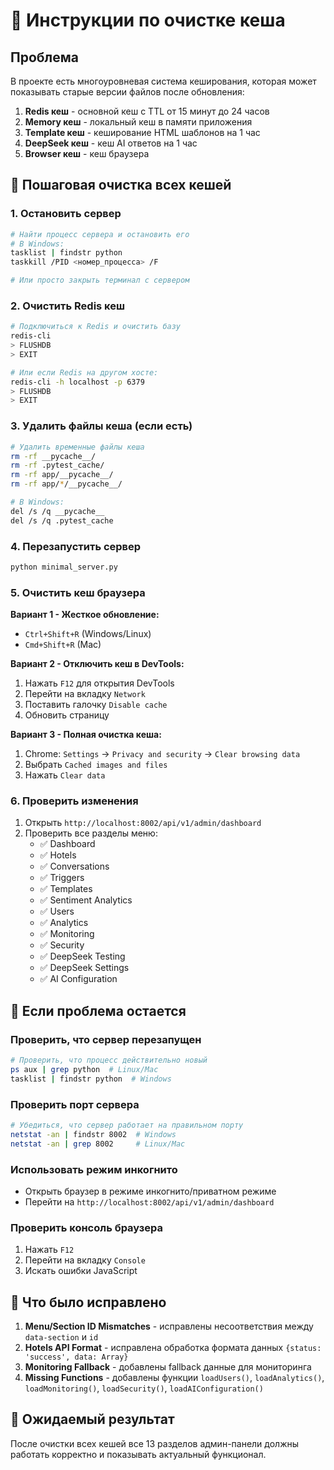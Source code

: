 # 🧹 Инструкции по очистке кеша

## Проблема
В проекте есть многоуровневая система кеширования, которая может показывать старые версии файлов после обновления:

1. **Redis кеш** - основной кеш с TTL от 15 минут до 24 часов
2. **Memory кеш** - локальный кеш в памяти приложения  
3. **Template кеш** - кеширование HTML шаблонов на 1 час
4. **DeepSeek кеш** - кеш AI ответов на 1 час
5. **Browser кеш** - кеш браузера

## 🔧 Пошаговая очистка всех кешей

### 1. Остановить сервер
```bash
# Найти процесс сервера и остановить его
# В Windows:
tasklist | findstr python
taskkill /PID <номер_процесса> /F

# Или просто закрыть терминал с сервером
```

### 2. Очистить Redis кеш
```bash
# Подключиться к Redis и очистить базу
redis-cli
> FLUSHDB
> EXIT

# Или если Redis на другом хосте:
redis-cli -h localhost -p 6379
> FLUSHDB
> EXIT
```

### 3. Удалить файлы кеша (если есть)
```bash
# Удалить временные файлы кеша
rm -rf __pycache__/
rm -rf .pytest_cache/
rm -rf app/__pycache__/
rm -rf app/*/__pycache__/

# В Windows:
del /s /q __pycache__
del /s /q .pytest_cache
```

### 4. Перезапустить сервер
```bash
python minimal_server.py
```

### 5. Очистить кеш браузера
**Вариант 1 - Жесткое обновление:**
- `Ctrl+Shift+R` (Windows/Linux)
- `Cmd+Shift+R` (Mac)

**Вариант 2 - Отключить кеш в DevTools:**
1. Нажать `F12` для открытия DevTools
2. Перейти на вкладку `Network`
3. Поставить галочку `Disable cache`
4. Обновить страницу

**Вариант 3 - Полная очистка кеша:**
1. Chrome: `Settings` → `Privacy and security` → `Clear browsing data`
2. Выбрать `Cached images and files`
3. Нажать `Clear data`

### 6. Проверить изменения
1. Открыть `http://localhost:8002/api/v1/admin/dashboard`
2. Проверить все разделы меню:
   - ✅ Dashboard
   - ✅ Hotels  
   - ✅ Conversations
   - ✅ Triggers
   - ✅ Templates
   - ✅ Sentiment Analytics
   - ✅ Users
   - ✅ Analytics
   - ✅ Monitoring
   - ✅ Security
   - ✅ DeepSeek Testing
   - ✅ DeepSeek Settings
   - ✅ AI Configuration

## 🚨 Если проблема остается

### Проверить, что сервер перезапущен
```bash
# Проверить, что процесс действительно новый
ps aux | grep python  # Linux/Mac
tasklist | findstr python  # Windows
```

### Проверить порт сервера
```bash
# Убедиться, что сервер работает на правильном порту
netstat -an | findstr 8002  # Windows
netstat -an | grep 8002     # Linux/Mac
```

### Использовать режим инкогнито
- Открыть браузер в режиме инкогнито/приватном режиме
- Перейти на `http://localhost:8002/api/v1/admin/dashboard`

### Проверить консоль браузера
1. Нажать `F12`
2. Перейти на вкладку `Console`
3. Искать ошибки JavaScript

## 📝 Что было исправлено

1. **Menu/Section ID Mismatches** - исправлены несоответствия между `data-section` и `id`
2. **Hotels API Format** - исправлена обработка формата данных `{status: 'success', data: Array}`
3. **Monitoring Fallback** - добавлены fallback данные для мониторинга
4. **Missing Functions** - добавлены функции `loadUsers()`, `loadAnalytics()`, `loadMonitoring()`, `loadSecurity()`, `loadAIConfiguration()`

## 🎯 Ожидаемый результат

После очистки всех кешей все 13 разделов админ-панели должны работать корректно и показывать актуальный функционал.
